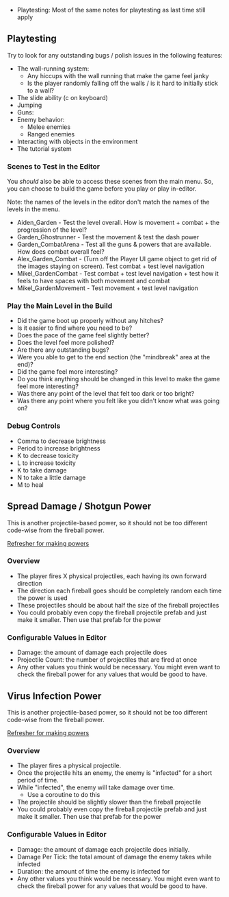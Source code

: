 - Playtesting: Most of the same notes for playtesting as last time still apply

## Playtesting

Try to look for any outstanding bugs / polish issues in the following features:

- The wall-running system:
	- Any hiccups with the wall running that make the game feel janky
	- Is the player randomly falling off the walls / is it hard to initially stick to a wall?
- The slide ability (c on keyboard)
- Jumping
- Guns:
- Enemy behavior:
	- Melee enemies
	- Ranged enemies
- Interacting with objects in the environment
- The tutorial system

### Scenes to Test in the Editor

You *should* also be able to access these scenes from the main menu. So, you can choose to build the game before you play or play in-editor.

Note: the names of the levels in the editor don't match the names of the levels in the menu.

- Aiden_Garden - Test the level overall. How is movement + combat + the progression of the level?
- Garden_Ghostrunner - Test the movement & test the dash power
- Garden_CombatArena - Test all the guns & powers that are available. How does combat overall feel?
- Alex_Garden_Combat - (Turn off the Player UI game object to get rid of the images staying on screen). Test combat + test level navigation
- Mikel_GardenCombat - Test combat + test level navigation + test how it feels to have spaces with both movement and combat
- Mikel_GardenMovement - Test movement + test level navigation

### Play the Main Level in the Build

- Did the game boot up properly without any hitches?
- Is it easier to find where you need to be?
- Does the pace of the game feel slightly better?
- Does the level feel more polished?
- Are there any outstanding bugs?
- Were you able to get to the end section (the "mindbreak" area at the end)?
- Did the game feel more interesting?
- Do you think anything should be changed in this level to make the game feel more interesting?
- Was there any point of the level that felt too dark or too bright?
- Was there any point where you felt like you didn't know what was going on?

### Debug Controls

- Comma to decrease brightness
- Period to increase brightness
- K to decrease toxicity
- L to increase toxicity
- K to take damage
- N to take a little damage
- M to heal

## Spread Damage / Shotgun Power

This is another projectile-based power, so it should not be too different code-wise from the fireball power.

[Refresher for making powers](<../../Documentation/Powers/Powers.md>)

### Overview
- The player fires X physical projectiles, each having its own forward direction
- The direction each fireball goes should be completely random each time the power is used
- These projectiles should be about half the size of the fireball projectiles
- You could probably even copy the fireball projectile prefab and just make it smaller. Then use that prefab for the power

### Configurable Values in Editor
- Damage: the amount of damage each projectile does
- Projectile Count: the number of projectiles that are fired at once
- Any other values you think would be necessary. You might even want to check the fireball power for any values that would be good to have.

## Virus Infection Power

This is another projectile-based power, so it should not be too different code-wise from the fireball power.

[Refresher for making powers](<../../Documentation/Powers/Powers.md>)

### Overview
- The player fires a physical projectile.
- Once the projectile hits an enemy, the enemy is "infected" for a short period of time.
- While "infected", the enemy will take damage over time.
	- Use a coroutine to do this
- The projectile should be slightly slower than the fireball projectile
- You could probably even copy the fireball projectile prefab and just make it smaller. Then use that prefab for the power

### Configurable Values in Editor
- Damage: the amount of damage each projectile does initially.
- Damage Per Tick: the total amount of damage the enemy takes while infected
- Duration: the amount of time the enemy is infected for
- Any other values you think would be necessary. You might even want to check the fireball power for any values that would be good to have.
